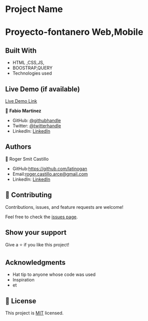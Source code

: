 # Project Name

# Proyecto-fontanero Web,Mobile


## Built With

- HTML ,CSS,JS,
- BOOSTRAP,QUERY
- Technologies used

## Live Demo (if available)

[Live Demo Link]()



👤 **Fabio Martinez**

- GitHub: [@githubhandle]()
- Twitter: [@twitterhandle]()
- LinkedIn: [LinkedIn]()




## Authors

👤 Roger Smit Castillo

- GitHub:https://github.com/latinogan
- Email:roger.castillo.arce@gmail.com 
- LinkedIn: [LinkedIn](https://www.linkedin.com/in/roger-smith-a35738179/)





## 🤝 Contributing

Contributions, issues, and feature requests are welcome!

Feel free to check the [issues page](../../issues/).

## Show your support

Give a ⭐️ if you like this project!

## Acknowledgments

- Hat tip to anyone whose code was used
- Inspiration
- et

## 📝 License

This project is [MIT](./MIT.md) licensed.